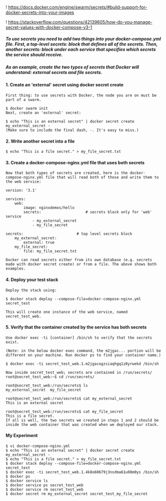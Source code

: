 ! https://docs.docker.com/engine/swarm/secrets/#build-support-for-docker-secrets-into-your-images

! https://stackoverflow.com/questions/42139605/how-do-you-manage-secret-values-with-docker-compose-v3-1

##### To use secrets you need to add two things into your docker-compose.yml file. First, a top-level secrets: block that defines all of the secrets. Then, another secrets: block under each service that specifies which secrets the service should receive.

##### As an example, create the two types of secrets that Docker will understand: external secrets and file secrets.

#### 1. Create an 'external' secret using docker secret create
	First thing: to use secrets with Docker, the node you are on must be part of a swarm.

	$ docker swarm init
	Next, create an 'external' secret:

	$ echo "This is an external secret" | docker secret create my_external_secret -
	(Make sure to include the final dash, -. It's easy to miss.)

#### 2. Write another secret into a file
	$ echo "This is a file secret." > my_file_secret.txt

#### 3. Create a docker-compose-nginx.yml file that uses both secrets
	Now that both types of secrets are created, here is the docker-compose-nginx.yml file that will read both of those and write them to the web service:

	version: '3.1'

	services:
  		web:
    		image: nginxdemos/hello
    		secrets:                    # secrets block only for 'web' service
     			- my_external_secret
     			- my_file_secret

	secrets:                        # top level secrets block
  		my_external_secret:
    		external: true
  		my_file_secret:
    		file: my_file_secret.txt
	
	Docker can read secrets either from its own database (e.g. secrets made with docker secret create) or from a file. The above shows both examples.

#### 4. Deploy your test stack
	Deploy the stack using:

	$ docker stack deploy --compose-file=docker-compose-nginx.yml secret_test

	This will create one instance of the web service, named secret_test_web.

#### 5. Verify that the container created by the service has both secrets
	Use docker exec -ti [container] /bin/sh to verify that the secrets exist.

	(Note: in the below docker exec command, the m2jgac... portion will be different on your machine. Run docker ps to find your container name.)

	$ docker exec -ti secret_test_web.1.m2jgacogzsiaqhgq1z0yrwekd /bin/sh

	Now inside secret_test_web; secrets are contained in /run/secrets/
	root@secret_test_web:~$ cd /run/secrets/

	root@secret_test_web:/run/secrets$ ls
	my_external_secret  my_file_secret

	root@secret_test_web:/run/secrets$ cat my_external_secret
	This is an external secret

	root@secret_test_web:/run/secrets$ cat my_file_secret
	This is a file secret.
	If all is well, the two secrets we created in steps 1 and 2 should be inside the web container that was created when we deployed our stack.

#### My Experiment
	$ vi docker-compose-nginx.yml
	$ echo "This is an external secret" | docker secret create my_external_secret -
	$ echo "This is a file secret." > my_file_secret.txt
	$ docker stack deploy --compose-file=docker-compose-nginx.yml secret_test
	$ docker exec -ti secret_test_web.1.4k8o60679j3nsdma61u08m0ys /bin/sh
	$ docker ps
	$ docker service ls
	$ docker service ps secret_test_web
	$ docker service rm secret_test_web
	$ docker secret rm my_external_secret secret_test_my_file_secret
